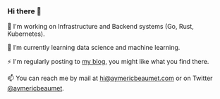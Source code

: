 ### Hi there 👋

🔭 I'm working on Infrastructure and Backend systems (Go, Rust, Kubernetes).

🌱 I’m currently learning data science and machine learning.

⚡ I'm regularly posting to [my blog](https://aymericbeaumet.com/), you might like what you find there.

📫 You can reach me by mail at hi@aymericbeaumet.com or on Twitter [@aymericbeaumet](https://twitter.com/aymericbeaumet).
